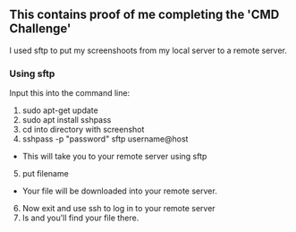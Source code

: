 ## This contains proof of me completing the 'CMD Challenge'

I used sftp to put my screenshoots from my local server to a remote server.

### Using sftp
Input this into the command line:
1. sudo apt-get update
2. sudo apt install sshpass
3. cd into directory with screenshot
4. sshpass -p "password" sftp username@host
- This will take you to your remote server using sftp
5. put filename
- Your file will be downloaded into your remote server.
6. Now exit and use ssh to log in to your remote server
7. ls and you'll find your file there.
